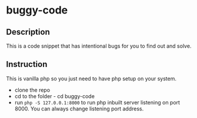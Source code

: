 # buggy-code
## Description
 This is a code snippet that has intentional bugs for you to find out and solve.

 ## Instruction

 This is vanilla php so you just need to have php setup on your system.
  - clone the repo
  - cd to the folder - cd buggy-code
  - run `php -S 127.0.0.1:8000` to run php inbuilt server listening on port 8000. You can always change listening port address.
  